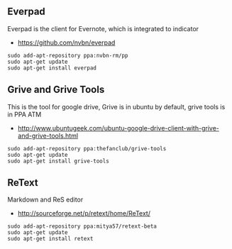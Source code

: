
## Everpad
Everpad is the client for Evernote, which is integrated to indicator

- https://github.com/nvbn/everpad

```
sudo add-apt-repository ppa:nvbn-rm/pp
sudo apt-get update
sudo apt-get install everpad
```


## Grive and Grive Tools
This is the tool for google drive, Grive is in ubuntu by default, grive tools is in PPA ATM

- http://www.ubuntugeek.com/ubuntu-google-drive-client-with-grive-and-grive-tools.html

```
sudo add-apt-repository ppa:thefanclub/grive-tools
sudo apt-get update
sudo apt-get install grive-tools
```

## ReText
Markdown and ReS editor

- http://sourceforge.net/p/retext/home/ReText/

```
sudo add-apt-repository ppa:mitya57/retext-beta
sudo apt-get update
sudo apt-get install retext
```
